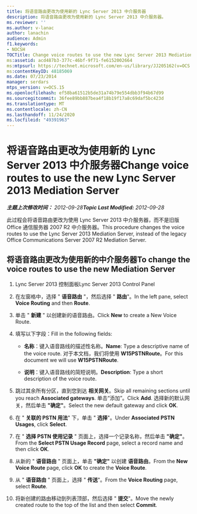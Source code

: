 ```yaml
---
title: 将语音路由更改为使用新的 Lync Server 2013 中介服务器
description: 将语音路由更改为使用新的 Lync Server 2013 中介服务器。
ms.reviewer: ''
ms.author: v-lanac
author: lanachin
audience: Admin
f1.keywords:
- NOCSH
TOCTitle: Change voice routes to use the new Lync Server 2013 Mediation Server
ms:assetid: acd487b3-377c-46bf-9f71-fe6152002664
ms:mtpsurl: https://technet.microsoft.com/en-us/library/JJ205162(v=OCS.15)
ms:contentKeyID: 48185069
ms.date: 07/23/2014
manager: serdars
mtps_version: v=OCS.15
ms.openlocfilehash: ef58ba61512b5de31a74b79e554dbb3f94b67d99
ms.sourcegitcommit: 36fee89bb887bea4f18b19f17a8c69daf5bc423d
ms.translationtype: MT
ms.contentlocale: zh-CN
ms.lasthandoff: 11/24/2020
ms.locfileid: "49391963"
---
```

# <a name="change-voice-routes-to-use-the-new-lync-server-2013-mediation-server"></a><span data-ttu-id="8feb8-103">将语音路由更改为使用新的 Lync Server 2013 中介服务器</span><span class="sxs-lookup"><span data-stu-id="8feb8-103">Change voice routes to use the new Lync Server 2013 Mediation Server</span></span>

<div data-xmlns="http://www.w3.org/1999/xhtml">

<div class="topic" data-xmlns="http://www.w3.org/1999/xhtml" data-msxsl="urn:schemas-microsoft-com:xslt" data-cs="https://msdn.microsoft.com/">

<div data-asp="https://msdn2.microsoft.com/asp">



</div>

<div id="mainSection">

<div id="mainBody"><span data-ttu-id="8feb8-104">

<span> </span></span><span class="sxs-lookup"><span data-stu-id="8feb8-104">

<span> </span></span></span>

<span data-ttu-id="8feb8-105">_**主题上次修改时间：** 2012-09-28_</span><span class="sxs-lookup"><span data-stu-id="8feb8-105">_**Topic Last Modified:** 2012-09-28_</span></span>

<span data-ttu-id="8feb8-106">此过程会将语音路由更改为使用 Lync Server 2013 中介服务器，而不是旧版 Office 通信服务器 2007 R2 中介服务器。</span><span class="sxs-lookup"><span data-stu-id="8feb8-106">This procedure changes the voice routes to use the Lync Server 2013 Mediation Server, instead of the legacy Office Communications Server 2007 R2 Mediation Server.</span></span>

<div>

## <a name="to-change-the-voice-routes-to-use-the-new-mediation-server"></a><span data-ttu-id="8feb8-107">将语音路由更改为使用新的中介服务器</span><span class="sxs-lookup"><span data-stu-id="8feb8-107">To change the voice routes to use the new Mediation Server</span></span>

1.  <span data-ttu-id="8feb8-108">Lync Server 2013 控制面板</span><span class="sxs-lookup"><span data-stu-id="8feb8-108">Lync Server 2013 Control Panel</span></span>

2.  <span data-ttu-id="8feb8-109">在左窗格中，选择 " **语音路由** "，然后选择 " **路由**"。</span><span class="sxs-lookup"><span data-stu-id="8feb8-109">In the left pane, select **Voice Routing** and then **Route**.</span></span>

3.  <span data-ttu-id="8feb8-110">单击 " **新建** " 以创建新的语音路由。</span><span class="sxs-lookup"><span data-stu-id="8feb8-110">Click **New** to create a New Voice Route.</span></span>

4.  <span data-ttu-id="8feb8-111">填写以下字段：</span><span class="sxs-lookup"><span data-stu-id="8feb8-111">Fill in the following fields:</span></span>
    
      - <span data-ttu-id="8feb8-112">**名称**：键入语音路线的描述性名称。</span><span class="sxs-lookup"><span data-stu-id="8feb8-112">**Name**: Type a descriptive name of the voice route.</span></span> <span data-ttu-id="8feb8-113">对于本文档，我们将使用 **W15PSTNRoute**。</span><span class="sxs-lookup"><span data-stu-id="8feb8-113">For this document we will use **W15PSTNRoute**.</span></span>
    
      - <span data-ttu-id="8feb8-114">**说明**：键入语音路线的简短说明。</span><span class="sxs-lookup"><span data-stu-id="8feb8-114">**Description**: Type a short description of the voice route.</span></span>

5.  <span data-ttu-id="8feb8-115">跳过其余所有分区，直到您到达 **相关网关**。</span><span class="sxs-lookup"><span data-stu-id="8feb8-115">Skip all remaining sections until you reach **Associated gateways**.</span></span> <span data-ttu-id="8feb8-116">单击“添加”。</span><span class="sxs-lookup"><span data-stu-id="8feb8-116">Click **Add**.</span></span> <span data-ttu-id="8feb8-117">选择新的默认网关，然后单击 **"确定"**。</span><span class="sxs-lookup"><span data-stu-id="8feb8-117">Select the new default gateway and click **OK**.</span></span>

6.  <span data-ttu-id="8feb8-118">在 " **关联的 PSTN 用法**" 下，单击 " **选择**"。</span><span class="sxs-lookup"><span data-stu-id="8feb8-118">Under **Associated PSTN Usages**, click **Select**.</span></span>

7.  <span data-ttu-id="8feb8-119">在 " **选择 PSTN 使用记录** " 页面上，选择一个记录名称，然后单击 **"确定"**。</span><span class="sxs-lookup"><span data-stu-id="8feb8-119">From the **Select PSTN Usage Record** page, select a record name and then click **OK**.</span></span>

8.  <span data-ttu-id="8feb8-120">从新的 " **语音路由** " 页面上，单击 **"确定"** 以创建 **语音路由**。</span><span class="sxs-lookup"><span data-stu-id="8feb8-120">From the **New Voice Route** page, click **OK** to create the **Voice Route**.</span></span>

9.  <span data-ttu-id="8feb8-121">从 " **语音路由** " 页面上，选择 " **传送**"。</span><span class="sxs-lookup"><span data-stu-id="8feb8-121">From the **Voice Routing** page, select **Route**.</span></span>

10. <span data-ttu-id="8feb8-122">将新创建的路由移动到列表顶部，然后选择 " **提交**"。</span><span class="sxs-lookup"><span data-stu-id="8feb8-122">Move the newly created route to the top of the list and then select **Commit**.</span></span>

<span data-ttu-id="8feb8-123"></div>

</div>

<span> </span>

</div>

</div>

</span><span class="sxs-lookup"><span data-stu-id="8feb8-123"></div>

</div>

<span> </span>

</div>

</div>

</span></span></div>

